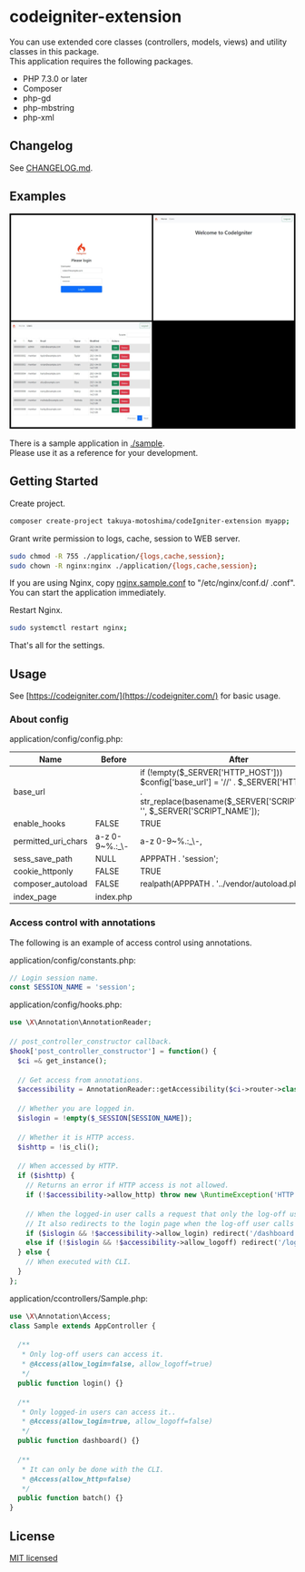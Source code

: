 # codeigniter-extension

You can use extended core classes (controllers, models, views) and utility classes in this package.  
This application requires the following packages.  
* PHP 7.3.0 or later
* Composer
* php-gd
* php-mbstring
* php-xml

## Changelog

See [CHANGELOG.md](./CHANGELOG.md).

## Examples

![screencap.jpg](https://raw.githubusercontent.com/takuya-motoshima/codeigniter-extension/master/documents/screencap.jpg)

There is a sample application in [./sample](./sample).  
Please use it as a reference for your development.

## Getting Started

Create project.  

```sh
composer create-project takuya-motoshima/codeIgniter-extension myapp;
```

Grant write permission to logs, cache, session to WEB server.  

```sh
sudo chmod -R 755 ./application/{logs,cache,session};
sudo chown -R nginx:nginx ./application/{logs,cache,session};
```

If you are using Nginx, copy [nginx.sample.conf](./nginx.sample.conf) to "/etc/nginx/conf.d/<Your application name> .conf".  
You can start the application immediately.  

Restart Nginx.  

```sh
sudo systemctl restart nginx;
```

That's all for the settings.

## Usage

See [https://codeigniter.com/](https://codeigniter.com/) for basic usage.  

### About config

application/config/config.php:  

<table>
  <thead>
    <tr>
      <th>Name</th>
      <th>Before</th>
      <th>After</th>
    </tr>
  </thead>
  <tbody>
    <tr>
      <td>base_url</td>
      <td></td>
      <td>if (!empty($_SERVER['HTTP_HOST'])) $config['base_url'] = '//' . $_SERVER['HTTP_HOST'] . str_replace(basename($_SERVER['SCRIPT_NAME']), '', $_SERVER['SCRIPT_NAME']);</td>
    </tr>
    <tr>
      <td>enable_hooks</td>
      <td>FALSE</td>
      <td>TRUE</td>
    </tr>
    <tr>
      <td>permitted_uri_chars</td>
      <td>a-z 0-9~%.:_\-</td>
      <td>a-z 0-9~%.:_\-,</td>
    </tr>
    <tr>
      <td>sess_save_path</td>
      <td>NULL</td>
      <td>APPPATH . 'session';</td>
    </tr>
    <tr>
      <td>cookie_httponly</td>
      <td>FALSE</td>
      <td>TRUE</td>
    </tr>
    <tr>
      <td>composer_autoload</td>
      <td>FALSE</td>
      <td>realpath(APPPATH . '../vendor/autoload.php');</td>
    </tr>
    <tr>
      <td>index_page</td>
      <td>index.php</td>
      <td></td>
    </tr>
  </tbody>
</table>

### Access control with annotations

The following is an example of access control using annotations.  

application/config/constants.php:  

```php
// Login session name.
const SESSION_NAME = 'session';
```

application/config/hooks.php:  

```php
use \X\Annotation\AnnotationReader;

// post_controller_constructor callback.
$hook['post_controller_constructor'] = function() {
  $ci =& get_instance();

  // Get access from annotations.
  $accessibility = AnnotationReader::getAccessibility($ci->router->class, $ci->router->method);

  // Whether you are logged in.
  $islogin = !empty($_SESSION[SESSION_NAME]);

  // Whether it is HTTP access.
  $ishttp = !is_cli();

  // When accessed by HTTP.
  if ($ishttp) {
    // Returns an error if HTTP access is not allowed.
    if (!$accessibility->allow_http) throw new \RuntimeException('HTTP access is not allowed.');

    // When the logged-in user calls a request that only the log-off user can access, redirect to the dashboard.
    // It also redirects to the login page when the log-off user calls a request that only the logged-in user can access.
    if ($islogin && !$accessibility->allow_login) redirect('/dashboard');
    else if (!$islogin && !$accessibility->allow_logoff) redirect('/login');
  } else {
    // When executed with CLI.
  }
};
```

application/ccontrollers/Sample.php:  

```php
use \X\Annotation\Access;
class Sample extends AppController {
  
  /**
   * Only log-off users can access it.
   * @Access(allow_login=false, allow_logoff=true)
   */
  public function login() {}
  
  /**
   * Only logged-in users can access it..
   * @Access(allow_login=true, allow_logoff=false)
   */
  public function dashboard() {}
  
  /**
   * It can only be done with the CLI.
   * @Access(allow_http=false)
   */
  public function batch() {}
}
```

## License

[MIT licensed](./LICENSE.txt)